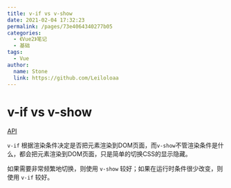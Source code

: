 ```yaml
---
title: v-if vs v-show
date: 2021-02-04 17:32:23
permalink: /pages/73e4064340277b05
categories:
  - 《Vue2》笔记
  - 基础
tags:
  - Vue
author:
  name: Stone
  link: https://github.com/Leiloloaa
---
```

# v-if vs v-show

[API](https://cn.vuejs.org/v2/guide/conditional.html#v-if-vs-v-show)

`v-if` 根据渲染条件决定是否把元素渲染到DOM页面，而`v-show`不管渲染条件是什么，都会把元素渲染到DOM页面，只是简单的切换CSS的显示隐藏。
<!-- more -->
如果需要非常频繁地切换，则使用 `v-show` 较好；如果在运行时条件很少改变，则使用 `v-if` 较好。
